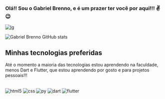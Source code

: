 ### Olá!! Sou o Gabriel Brenno, e é um prazer ter você por aqui!!! ✌️😉


[![Ig](https://img.shields.io/badge/Instagram-E4405F?style=for-the-badge&logo=instagram&logoColor=white
)](https://www.instagram.com/gaabrenno/)


![Gabriel Brenno GitHub stats](https://github-readme-stats.vercel.app/api?username=gaabrenno&show_icons=true&theme=radical)


## Minhas tecnologias preferidas

Até o momento a maioria das tecnologias estou aprendendo na faculdade, menos Dart e Flutter, que estou aprendendo por gosto e para projetos pessoais!!!
<div style="display: inline_block"><br/>
  <img align="center" alt="html5" src="https://img.shields.io/badge/HTML5-E34F26?style=for-the-badge&logo=html5&logoColor=white"/>
  <img align="center" alt="css" src="https://img.shields.io/badge/CSS3-1572B6?style=for-the-badge&logo=css3&logoColor=white"/>
  <img align="center" alt="py" src="https://img.shields.io/badge/Python-14354C?style=for-the-badge&logo=python&logoColor=white"/>
  <img align="center" alt="dart" src="https://img.shields.io/badge/Dart-0175C2?style=for-the-badge&logo=dart&logoColor=white"/>
  <img align="center" alt="flutter" src="https://img.shields.io/badge/Flutter-02569B?style=for-the-badge&logo=flutter&logoColor=white"/>
</div>
